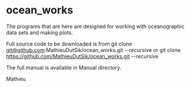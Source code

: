 ocean_works
===========

The programs that are here are designed for working with
oceanographic data sets and making plots.

Full source code to be downloaded is from
git clone git@github.com:MathieuDutSik/ocean_works.git --recursive
or
git clone https://github.com/MathieuDutSik/ocean_works.git --recursive

The full manual is available in Manual directory.

  Mathieu
